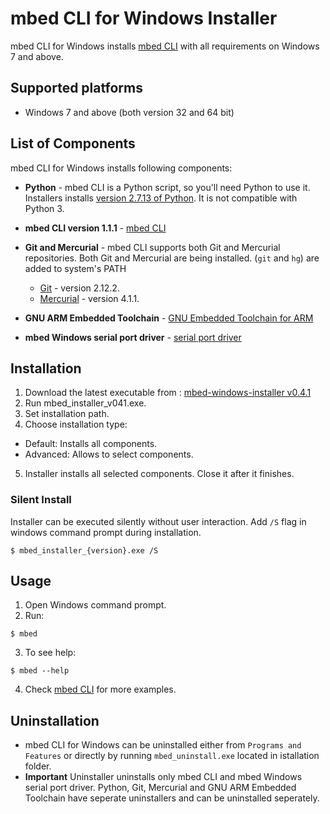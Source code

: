 # mbed CLI for Windows Installer

mbed CLI for Windows installs [mbed CLI](https://github.com/ARMmbed/mbed-cli) with all requirements on Windows 7 and above.

## Supported platforms

* Windows 7 and above (both version 32 and 64 bit)

## List of Components
mbed CLI for Windows installs following components:

* **Python** - mbed CLI is a Python script, so you'll need Python to use it. Installers installs [version 2.7.13 of Python](https://www.python.org/downloads/release/python-2713/). It is not compatible with Python 3.

* **mbed CLI version 1.1.1** - [mbed CLI](https://github.com/ARMmbed/mbed-cli)  

* **Git and Mercurial** - mbed CLI supports both Git and Mercurial repositories. Both Git and Mercurial are being installed. (`git` and `hg`) are added to system's PATH
    * [Git](https://git-scm.com/) - version 2.12.2.
    * [Mercurial](https://www.mercurial-scm.org/) - version 4.1.1.

* **GNU ARM Embedded Toolchain** - [GNU Embedded Toolchain for ARM](https://developer.arm.com/open-source/gnu-toolchain/gnu-rm/downloads)
    
* **mbed Windows serial port driver** - [serial port driver](https://developer.mbed.org/handbook/Windows-serial-configuration)

## Installation
1. Download the latest executable from : [mbed-windows-installer v0.4.1](https://mbed-media.mbed.com/filer_public/7f/46/7f46e205-52f5-48e2-be64-8f30d52f6d75/mbed_installer_v041.exe)
2. Run mbed_installer_v041.exe.
3. Set installation path.
4. Choose installation type:
  * Default: Installs all components.
  * Advanced: Allows to select components.
5. Installer installs all selected components. Close it after it finishes. 

### Silent Install

Installer can be executed silently without user interaction. Add `/S` flag in windows command prompt during installation. 

```
$ mbed_installer_{version}.exe /S
```
## Usage
1. Open Windows command prompt.
2. Run: 

```
$ mbed
```

3. To see help:

```
$ mbed --help
```

4. Check [mbed CLI](https://github.com/ARMmbed/mbed-cli) for more examples.

## Uninstallation
* mbed CLI for Windows can be uninstalled either from `Programs and Features` or directly by running `mbed_uninstall.exe` located in istallation folder.
* **Important** Uninstaller uninstalls only mbed CLI and mbed Windows serial port driver. Python, Git, Mercurial and GNU ARM Embedded Toolchain have seperate uninstallers and can be uninstalled seperately.
